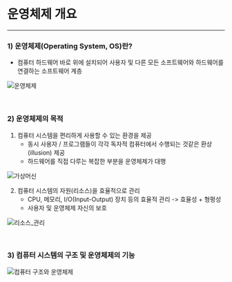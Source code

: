 # 운영체제 개요

---

### **1) 운영체제(Operating System, OS)란?**

- 컴퓨터 하드웨어 바로 위에 설치되어 사용자 및 다른 모든 소프트웨어와 하드웨어를 연결하는 소프트웨어 계층

![운영체제]()

<br>

### **2) 운영체제의 목적**

1) 컴퓨터 시스템을 편리하게 사용할 수 있는 환경을 제공
    - 동시 사용자 / 프로그램들이 각각 독자적 컴퓨터에서 수행되는 것같은 환상(illusion) 제공
    - 하드웨어를 직접 다루는 복잡한 부분을 운영체제가 대행

![가상머신]()

2) 컴퓨터 시스템의 자원(리소스)을 효율적으로 관리
    - CPU, 메모리, I/O(Input-Output) 장치 등의 효율적 관리 -> 효율성 + 형평성
    - 사용자 및 운영체제 자신의 보호

![리소스_관리]()

<br>

### **3) 컴퓨터 시스템의 구조 및 운영체제의 기능**

![컴퓨터 구조와 운영체제]()